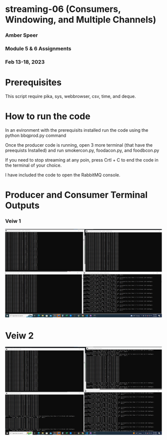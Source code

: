 # streaming-06 (Consumers, Windowing, and Multiple Channels)
### Amber Speer
### Module 5 & 6 Assignments
### Feb 13-18, 2023



# Prerequisites

This script require pika, sys, webbrowser, csv, time, and deque.

# How to run the code

In an evironment with the prerequisits installed run the code using the python bbqprod.py command

Once the producer code is running, open 3 more terminal (that have the preequists Installed) and run smokercon.py, foodacon.py, and foodbcon.py

If you need to stop streaming at any poin, press Crtl + C to end the code in the terminal of your choice.

I have included the code to open the RabbitMQ console.  

# Producer and Consumer Terminal Outputs

### Veiw 1
![Producer/Consumer](Screenshot1.jpg)

# Veiw 2
![Producer/Consumer](Screenshot2.jpg)
